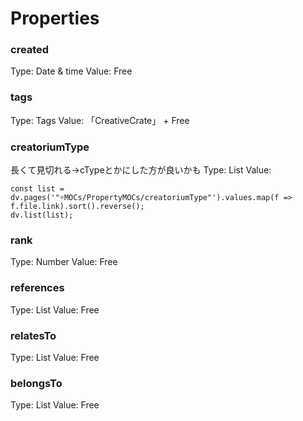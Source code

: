 # Properties
### created
Type: Date & time
Value: Free 
### tags
Type: Tags
Value: 「CreativeCrate」 + Free 
### creatoriumType
長くて見切れる→cTypeとかにした方が良いかも
Type: List
Value: 
```dataviewjs
const list = dv.pages('"☼MOCs/PropertyMOCs/creatoriumType"').values.map(f => f.file.link).sort().reverse();
dv.list(list);
```
### rank
Type: Number
Value: Free
### references
Type: List
Value: Free 
### relatesTo
Type: List
Value: Free 
### belongsTo
Type: List
Value: Free 